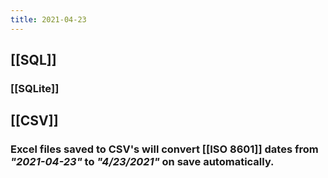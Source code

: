 ```yaml
---
title: 2021-04-23
---
```


## [[SQL]]
### [[SQLite]]
####
## [[CSV]]
### Excel files saved to CSV's will convert [[ISO 8601]] dates from _"2021-04-23"_ to _"4/23/2021"_ on save automatically.
##
